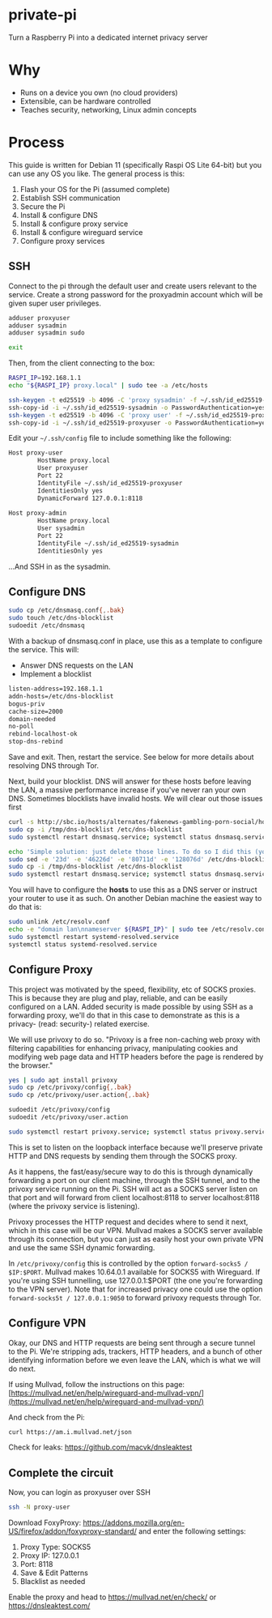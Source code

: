 # private-pi
Turn a Raspberry Pi into a dedicated internet privacy server

# Why

- Runs on a device you own (no cloud providers)
- Extensible, can be hardware controlled
- Teaches security, networking, Linux admin concepts

# Process
This guide is written for Debian 11 (specifically Raspi OS Lite 64-bit) but you can use any OS you like. The general process is this:

1. Flash your OS for the Pi (assumed complete)
2. Establish SSH communication
3. Secure the Pi
4. Install & configure DNS
5. Install & configure proxy service
6. Install & configure wireguard service
7. Configure proxy services

## SSH
Connect to the pi through the default user and create users relevant to the service. Create a strong password for the proxyadmin account which will be given super user privileges.

```bash
adduser proxyuser
adduser sysadmin
adduser sysadmin sudo

exit
```

Then, from the client connecting to the box:

```bash
RASPI_IP=192.168.1.1
echo "${RASPI_IP} proxy.local" | sudo tee -a /etc/hosts

ssh-keygen -t ed25519 -b 4096 -C 'proxy sysadmin' -f ~/.ssh/id_ed25519-sysadmin
ssh-copy-id -i ~/.ssh/id_ed25519-sysadmin -o PasswordAuthentication=yes sysadmin@proxy.local
ssh-keygen -t ed25519 -b 4096 -C 'proxy user' -f ~/.ssh/id_ed25519-proxyuser
ssh-copy-id -i ~/.ssh/id_ed25519-proxyuser -o PasswordAuthentication=yes proxyuser@proxy.local
```

Edit your `~/.ssh/config` file to include something like the following:

```bash
Host proxy-user
        HostName proxy.local           
        User proxyuser           
        Port 22      
        IdentityFile ~/.ssh/id_ed25519-proxyuser              
        IdentitiesOnly yes
        DynamicForward 127.0.0.1:8118  
                                                                                                                         
Host proxy-admin                             
        HostName proxy.local           
        User sysadmin
        Port 22                        
        IdentityFile ~/.ssh/id_ed25519-sysadmin                                 
        IdentitiesOnly yes
```

...And SSH in as the sysadmin.

## Configure DNS

```bash
sudo cp /etc/dnsmasq.conf{,.bak}
sudo touch /etc/dns-blocklist
sudoedit /etc/dnsmasq
```

With a backup of dnsmasq.conf in place, use this as a template to configure the service. This will:
- Answer DNS requests on the LAN
- Implement a blocklist

```bash
listen-address=192.168.1.1
addn-hosts=/etc/dns-blocklist
bogus-priv
cache-size=2000
domain-needed
no-poll
rebind-localhost-ok
stop-dns-rebind

```
Save and exit. Then, restart the service. See below for more details about resolving DNS through Tor.

Next, build your blocklist. DNS will answer for these hosts before leaving the LAN, a massive performance increase if you've never ran your own DNS. Sometimes blocklists have invalid hosts. We will clear out those issues first

```bash
curl -s http://sbc.io/hosts/alternates/fakenews-gambling-porn-social/hosts > /tmp/dns-blocklist
sudo cp -i /tmp/dns-blocklist /etc/dns-blocklist
sudo systemctl restart dnsmasq.service; systemctl status dnsmasq.service

echo 'Simple solution: just delete those lines. To do so I did this (you may have to change line numbers): '
sudo sed -e '23d' -e '46226d' -e '80711d' -e '128076d' /etc/dns-blocklist > /tmp/dns-blocklist
sudo cp -i /tmp/dns-blocklist /etc/dns-blocklist
sudo systemctl restart dnsmasq.service; systemctl status dnsmasq.service
```

You will have to configure the **hosts** to use this as a DNS server or instruct your router to use it as such. On another Debian machine the easiest way to do that is:

```bash
sudo unlink /etc/resolv.conf
echo -e "domain lan\nnameserver ${RASPI_IP}" | sudo tee /etc/resolv.conf
sudo systemctl restart systemd-resolved.service
systemctl status systemd-resolved.service
```

## Configure Proxy

This project was motivated by the speed, flexibility, etc of SOCKS proxies. This is because they are plug and play, reliable, and can be easily configured on a LAN. Added security is made possible by using SSH as a forwarding proxy, we'll do that in this case to demonstrate as this is a privacy- (read: security-) related exercise.

We will use privoxy to do so. "Privoxy is a free non-caching web proxy with filtering capabilities for enhancing privacy, manipulating cookies and modifying web page data and HTTP headers before the page is rendered by the browser." 

```bash
yes | sudo apt install privoxy
sudo cp /etc/privoxy/config{,.bak}
sudo cp /etc/privoxy/user.action{,.bak}

sudoedit /etc/privoxy/config
sudoedit /etc/privoxy/user.action

sudo systemctl restart privoxy.service; systemctl status privoxy.service
```

This is set to listen on the loopback interface because we'll preserve private HTTP and DNS requests by sending them through the SOCKS proxy. 

As it happens, the fast/easy/secure way to do this is through dynamically forwarding a port on our client machine, through the SSH tunnel, and to the privoxy service running on the Pi. SSH will act as a SOCKS server listen on that port and will forward from client localhost:8118 to server localhost:8118 (where the privoxy service is listening).

Privoxy processes the HTTP request and decides where to send it next, which in this case will be our VPN. Mullvad makes a SOCKS server available through its connection, but you can just as easily host your own private VPN and use the same SSH dynamic forwarding.

In `/etc/privoxy/config` this is controlled by the option `forward-socks5 / $IP:$PORT`. Mullvad makes 10.64.0.1 available for SOCKS5 with Wireguard. If you're using SSH tunnelling, use 127.0.0.1:$PORT (the one you're forwarding to the VPN server). Note that for increased privacy one could use the option `forward-socks5t / 127.0.0.1:9050` to forward privoxy requests through Tor.


## Configure VPN
Okay, our DNS and HTTP requests are being sent through a secure tunnel to the Pi. We're stripping ads, trackers, HTTP headers, and a bunch of other identifying information before we even leave the LAN, which is what we will do next.

If using Mullvad, follow the instructions on this page: [https://mullvad.net/en/help/wireguard-and-mullvad-vpn/](https://mullvad.net/en/help/wireguard-and-mullvad-vpn/)

And check from the Pi:

```bash
curl https://am.i.mullvad.net/json
```

Check for leaks: https://github.com/macvk/dnsleaktest

## Complete the circuit

Now, you can login as proxyuser over SSH

```bash
ssh -N proxy-user
```

Download FoxyProxy: https://addons.mozilla.org/en-US/firefox/addon/foxyproxy-standard/ and enter the following settings:

1. Proxy Type: SOCKS5
2. Proxy IP: 127.0.0.1
3. Port: 8118
4. Save & Edit Patterns
5. Blacklist as needed

Enable the proxy and head to https://mullvad.net/en/check/ or https://dnsleaktest.com/
